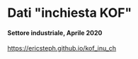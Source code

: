 # Dati "inchiesta KOF"
#### Settore industriale, Aprile 2020
https://ericsteph.github.io/kof_inu_ch
